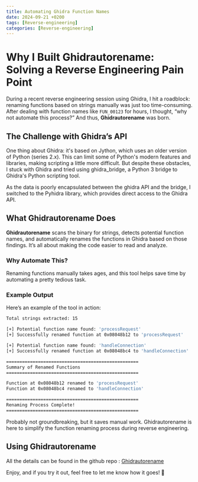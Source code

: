 ```yaml
---
title: Automating Ghidra Function Names
date: 2024-09-21 +0200
tags: [Reverse-engineering]
categories: [Reverse-engineering]
---
```


# Why I Built Ghidrautorename: Solving a Reverse Engineering Pain Point

During a recent reverse engineering session using Ghidra, I hit a roadblock: renaming functions based on strings manually was just too time-consuming. After dealing with function names like `FUN_00123` for hours, I thought, “why not automate this process?” And thus, **Ghidrautorename** was born.

## The Challenge with Ghidra’s API

One thing about Ghidra: it's based on Jython, which uses an older version of Python (series 2.x). This can limit some of Python's modern features and libraries, making scripting a little more difficult. But despite these obstacles, I stuck with Ghidra and tried using ghidra_bridge, a Python 3 bridge to Ghidra's Python scripting tool.

As the data is poorly encapsulated between the ghidra API and the bridge, I switched to the Pyhidra library, which provides direct access to the Ghidra API.

## What Ghidrautorename Does

**Ghidrautorename** scans the binary for strings, detects potential function names, and automatically renames the functions in Ghidra based on those findings. It’s all about making the code easier to read and analyze.

### Why Automate This?

Renaming functions manually takes ages, and this tool helps save time by automating a pretty tedious task.

### Example Output

Here’s an example of the tool in action:

```bash
Total strings extracted: 15

[+] Potential function name found: 'processRequest'
[+] Successfully renamed function at 0x08048b12 to 'processRequest'

[+] Potential function name found: 'handleConnection'
[+] Successfully renamed function at 0x08048bc4 to 'handleConnection'

==================================================
Summary of Renamed Functions
==================================================

Function at 0x08048b12 renamed to 'processRequest'
Function at 0x08048bc4 renamed to 'handleConnection'

==================================================
Renaming Process Complete!
==================================================
```

Probably not groundbreaking, but it saves manual work. Ghidrautorename is here to simplify the function renaming process during reverse engineering.

## Using Ghidrautorename

All the details can be found in the github repo : [Ghidrautorename](https://github.com/sneaXOR/Ghidrautorename)

Enjoy, and if you try it out, feel free to let me know how it goes! 👾

